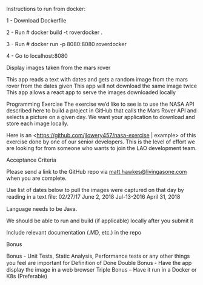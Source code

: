 Instructions to run from docker:

1 - Download Dockerfile

2 - Run # docker build -t roverdocker .

3 - Run # docker run -p 8080:8080 roverdocker

4 - Go to localhost:8080



Display images taken from the mars rover

This app reads a text with dates and gets a random image from the mars rover from the dates given
This app will not download the same image twice
This app allows a react app to serve the images downloaded locally

Programming Exercise The exercise we’d like to see is to use the NASA API described here to build a project in GitHub that calls the Mars Rover API and selects a picture on a given day. We want your application to download and store each image locally.

Here is an <https://github.com/jlowery457/nasa-exercise | example> of this exercise done by one of our senior developers. This is the level of effort we are looking for from someone who wants to join the LAO development team.

Acceptance Criteria

Please send a link to the GitHub repo via matt.hawkes@livingasone.com when you are complete.

Use list of dates below to pull the images were captured on that day by reading in a text ﬁle: 02/27/17 June 2, 2018 Jul-13-2016 April 31, 2018

Language needs to be Java.

We should be able to run and build (if applicable) locally after you submit it

Include relevant documentation (.MD, etc.) in the repo

Bonus

Bonus - Unit Tests, Static Analysis, Performance tests or any other things you feel are important for Deﬁnition of Done
Double Bonus - Have the app display the image in a web browser
Triple Bonus – Have it run in a Docker or K8s (Preferable)
